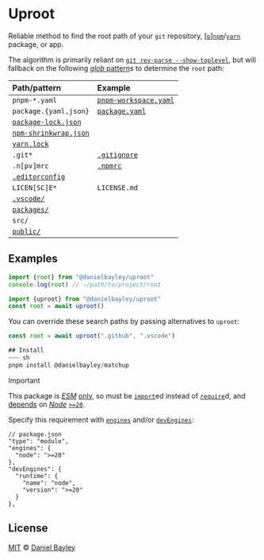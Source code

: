 Uproot
======
Reliable method to find the root path of your `git` repository,
\[[`p`][pnpm]\][`npm`]/[`yarn`] package, or app.

The algorithm is primarily reliant on [`git rev-parse --show-toplevel`][git],
but will fallback on the following [_glob_ pattern]s to determine the `root` path:

| Path/pattern            | Example                 |
|:------------------------|:------------------------|
| `pnpm-*.yaml`           | [`pnpm-workspace.yaml`] |
| `package.{yaml,json}`   | [`package.yaml`]        |
| [`package-lock.json`]   |                         |
| [`npm-shrinkwrap.json`] |                         |
| [`yarn.lock`]           |                         |
| `.git*`                 | [`.gitignore`]          |
| `.n[pv]mrc`             | [`.npmrc`]              |
| [`.editorconfig`]       |                         |
| `LICEN[SC]E*`           | `LICENSE.md`            |
| [`.vscode/`]            |                         |
| [`packages/`]           |                         |
| `src/`                  |                         |
| [`public/`]             |                         |

## Examples
~~~ js
import {root} from "@danielbayley/uproot"
console.log(root) // ~/path/to/project/root
~~~
~~~ js
import {uproot} from "@danielbayley/uproot"
const root = await uproot()
~~~

You can override these search paths by passing alternatives to `uproot`:
~~~ js
const root = await uproot(".github", ".vscode")

## Install
~~~ sh
pnpm install @danielbayley/matchup
~~~
> [!IMPORTANT]
> This package is _[ESM]_ [only], so must be [`import`]ed instead of [`require`]d,
> and [depends] on _[Node]_ [`>=`][][`20`].

Specify this requirement with [`engines`] and/or [`devEngines`]:
~~~ jsonc
// package.json
"type": "module",
"engines": {
  "node": ">=20"
},
"devEngines": {
  "runtime": {
    "name": "node",
    "version": ">=20"
  }
},
~~~

License
-------
[MIT] © [Daniel Bayley]

[MIT]:                    LICENSE.md
[Daniel Bayley]:          https://github.com/danielbayley

[node]:                   https://nodejs.org
[ESM]:                    https://developer.mozilla.org/docs/Web/JavaScript/Guide/Modules
[only]:                   https://gist.github.com/sindresorhus/a39789f98801d908bbc7ff3ecc99d99c
[`import`]:               https://developer.mozilla.org/docs/Web/JavaScript/Reference/Statements/import
[`require`]:              https://nodejs.org/api/modules.html#requireid
[depends]:                https://docs.npmjs.com/cli/v11/configuring-npm/package-json#engines
[`>=`]:                   https://docs.npmjs.com/cli/v6/using-npm/semver#ranges
[`20`]:                   https://github.com/nodejs/node/blob/main/doc/changelogs/CHANGELOG_V20.md
[`engines`]:              https://docs.npmjs.com/cli/v11/configuring-npm/package-json#engines
[`devEngines`]:           https://docs.npmjs.com/cli/v11/configuring-npm/package-json#devengines

[`npm`]:                  https://npmjs.com
[pnpm]:                   https://pnpm.io
[`yarn`]:                 https://yarnpkg.com

[git]:                    https://git-scm.com/docs/git-rev-parse#Documentation/git-rev-parse.txt---show-toplevel
[_glob_ pattern]:         https://globster.xyz

[`pnpm-workspace.yaml`]:  https://pnpm.io/pnpm-workspace_yaml
[`package.yaml`]:         https://github.com/pnpm/pnpm/pull/1799
[`package-lock.json`]:    https://docs.npmjs.com/cli/configuring-npm/package-lock-json
[`npm-shrinkwrap.json`]:  https://docs.npmjs.com/cli/configuring-npm/npm-shrinkwrap-json
[`yarn.lock`]:            https://classic.yarnpkg.com/docs/yarn-lock
[`.gitignore`]:           https://git-scm.com/docs/gitignore#_description
[`.npmrc`]:               https://pnpm.io/npmrc
[`.editorconfig`]:        https://editorconfig.org
[`.vscode/`]:             https://code.visualstudio.com/docs/getstarted/settings#_workspace-settings
[`packages/`]:            https://pnpm.io/catalogs#the-catalog-protocol-catalog
[`public/`]:              https://create-react-app.dev/docs/using-the-public-folder
